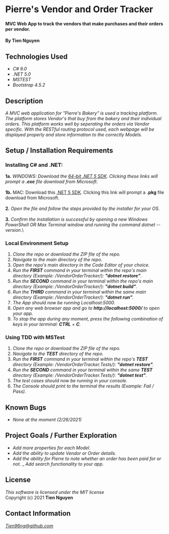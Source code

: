 # Pierre's Vendor and Order Tracker

#### MVC Web App to track the vendors that make purchases and their orders per vendor.

#### By Tien Nguyen

## Technologies Used

* _C# 9.0_
* _.NET 5.0_
* _MSTEST_
* _Bootstrap 4.5.2_

## Description
_A MVC web application for "Pierre's Bakery" is used a tracking platform. The platform stores Vendor's that buy from the bakery and their individual orders. This platform works well by seperating the orders via Vendor specific. With the RESTful routing protocol used, each webpage will be displayed properly and store information to the correctly Models._

## Setup / Installation Requirements

### Installing C# and .NET:
  **1a.** _WINDOWS: Download the [64-bit .NET 5 SDK](https://dotnet.microsoft.com/download/dotnet/thank-you/sdk-5.0.102-windows-x64-installer). Clicking these links will prompt a **.exe** file download from Microsoft_.\
  \
  **1b.** MAC: Download this [.NET 5 SDK](https://dotnet.microsoft.com/download/dotnet/thank-you/sdk-5.0.100-macos-x64-installer). Clicking this link will prompt a **.pkg** file download from Microsoft.\
  \
  **2.** _Open the file and follow the steps provided by the installer for your OS_.\
  \
  **3.** _Confirm the installation is successful by opening a new Windows PowerShell OR Max Terminal window and running the command dotnet --version_.\

### Local Environment Setup
1. _Clone the repo or download the ZIP file of the repo._
2. _Navigate to the main directory of the repo._
3. _Open the repo's main directory in the Code Editor of your choice._
4. _Run the **FIRST** command in your terminal within the repo's main directory (Example: /VendorOrderTracker/): __"dotnet restore"__._
5. _Run the **SECOND** command in your terminal within the repo's main directory (Example: /VendorOrderTracker/): __"dotnet build"__._
6. _Run the **THIRD** command in your terminal within the same main directory (Example: /VendorOrderTracker/): __"dotnet run"__._
7. _The App should now be running Localhost:5000._
8. _Open any web browser app and go to **http://localhost:5000/** to open your app._
8. _To stop the app during any moment, press the following combination of keys in your terminal: _**CTRL**_ + _**C**_._

### Using TDD with MSTest
1. _Clone the repo or download the ZIP file of the repo._
2. _Navigate to the **TEST** directory of the repo._
3. _Run the **FIRST** command in your terminal within the repo's **TEST** directory (Example: /VendorOrderTracker.Tests/): __"dotnet restore"__._
4. _Run the **SECOND** command in your terminal within the same **TEST** directory (Example: /VendorOrderTracker.Tests/): __"dotnet test"__._
5. _The test cases should now be running in your console._
6. _The Console should print to the terminal the results (Example: Fail / Pass)._

## Known Bugs

* _None at the moment (2/26/2021)_

## Project Goals / Further Exploration
- _Add more properties for each Model._
- _Add the ability to update Vendor or Order details._
- _Add the ability for Pierre to note whether an order has been paid for or not._
_ _Add search functionality to your app._

## License
_This software is licensed under the MIT license_\
Copyright (c) 2021 __Tien Nguyen__

## Contact Information
_<Tien96ng@github.com>_